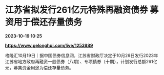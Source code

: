 # 江苏省拟发行261亿元特殊再融资债券 募资用于偿还存量债务

**2023-10-19 10:25**

**https://www.gelonghui.com/live/1253889**

格隆汇10月19日｜据中国债券信息网，江苏省财政厅决定于10月26日发行2023年江苏省地方政府再融资一般债券（八期）、专项债券（十期），计划发行总额261亿元，募集资金用途为偿还存量债务。